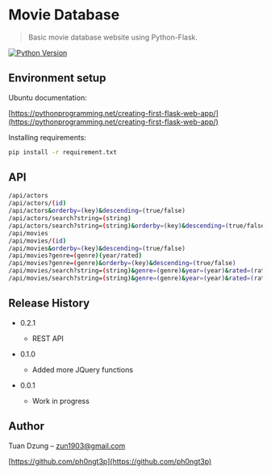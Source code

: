 # Movie Database
> Basic movie database website using Python-Flask.

[![Python Version][python-image]][python-url]

## Environment setup

Ubuntu documentation:

[https://pythonprogramming.net/creating-first-flask-web-app/](https://pythonprogramming.net/creating-first-flask-web-app/)

Installing requirements:

```sh
pip install -r requirement.txt
```

## API
```sh
/api/actors
/api/actors/(id)
/api/actors&orderby=(key)&descending=(true/false)
/api/actors/search?string=(string)
/api/actors/search?string=(string)&orderby=(key)&descending=(true/false)
/api/movies
/api/movies/(id)
/api/movies&orderby=(key)&descending=(true/false)
/api/movies?genre=(genre)(year/rated)
/api/movies?genre=(genre)&orderby=(key)&descending=(true/false)
/api/movies/search?string=(string)&genre=(genre)&year=(year)&rated=(rated)
/api/movies/search?string=(string)&genre=(genre)&year=(year)&rated=(rated)&orderby=(key)&descending=(true/false)
```

## Release History

* 0.2.1
    * REST API

* 0.1.0
    * Added more JQuery functions

* 0.0.1
    * Work in progress

## Author

Tuan Dzung – zun1903@gmail.com

[https://github.com/ph0ngt3p](https://github.com/ph0ngt3p)

[python-image]: https://img.shields.io/pypi/pyversions/Django.svg?style=flat-square
[python-url]: https://www.python.org